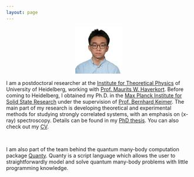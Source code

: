 ```yaml
---
layout: page
---
```

<p align="center">
<img src="files/yilu.jpg" alt="my_image" width="128" class="circular-image" />
</p>

I am a postdoctoral researcher at the [Institute for Theoretical Physics](https://www.thphys.uni-heidelberg.de/) of University of Heidelberg, working with [Prof. Maurits W. Haverkort](http://www.thphys.uni-heidelberg.de/~haverkort/). Before coming to Heidelberg, I obtained my Ph.D. in the [Max Planck Institute for Solid State Research](https://www.fkf.mpg.de/) under the supervision of [Prof. Bernhard Keimer](https://www.fkf.mpg.de/keimer). The main part of my research is developing theoretical and experimental methods for studying strongly correlated systems, with an emphasis on (x-ray) spectroscopy. Details can be found in my [PhD thesis](http://dx.doi.org/10.18419/opus-9246). You can also check out my [CV](files/cv.pdf).

<br>

I am also part of the team behind the quantum many-body computation package [Quanty](http://quanty.org/). Quanty is a script language which allows the user to straightforwardly model and solve quantum many-body problems with little programming knowledge.
